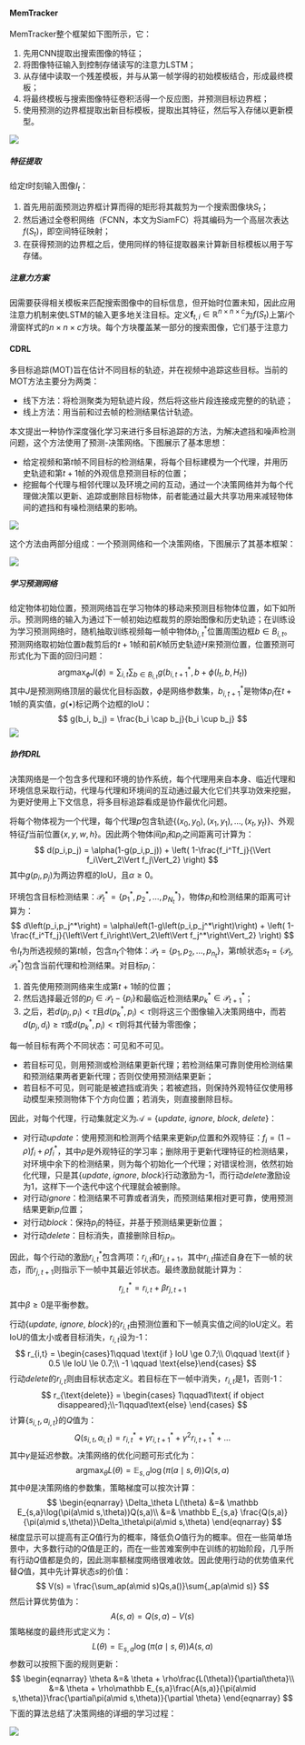 #### MemTracker

MemTracker整个框架如下图所示，它：

1. 先用CNN提取出搜索图像的特征；
2. 将图像特征输入到控制存储读写的注意力LSTM；
3. 从存储中读取一个残差模板，并与从第一帧学得的初始模板结合，形成最终模板；
4. 将最终模板与搜索图像特征卷积活得一个反应图，并预测目标边界框；
5. 使用预测的边界框提取出新目标模板，提取出其特征，然后写入存储以更新模型。

<img src='figures/memtracker-framework.png' />

##### 特征提取

给定$t$时刻输入图像$I_t$：

1. 首先用前面预测边界框计算而得的矩形将其裁剪为一个搜索图像块$S_t$；
2. 然后通过全卷积网络（FCNN，本文为SiamFC）将其编码为一个高层次表达$f(S_t)$，即空间特征映射；
3. 在获得预测的边界框之后，使用同样的特征提取器来计算新目标模板以用于写存储。

##### 注意力方案

因需要获得相关模板来匹配搜索图像中的目标信息，但开始时位置未知，因此应用注意力机制来使LSTM的输入更多地关注目标。定义$\mathbf f_{t,i} \in \mathbb R^{n\times n\times c}$为$f(S_t)$上第$i$个滑窗样式的$n\times n\times c$方块。每个方块覆盖某一部分的搜索图像，它们基于注意力



#### CDRL

多目标追踪(MOT)旨在估计不同目标的轨迹，并在视频中追踪这些目标。当前的MOT方法主要分为两类：

- 线下方法：将检测聚类为短轨迹片段，然后将这些片段连接成完整的的轨迹；
- 线上方法：用当前和过去帧的检测结果估计轨迹。

本文提出一种协作深度强化学习来进行多目标追踪的方法，为解决遮挡和噪声检测问题，这个方法使用了预测-决策网络。下图展示了基本思想：

- 给定视频和第$t$帧不同目标的检测结果，将每个目标建模为一个代理，并用历史轨迹和第$t+1$帧的外观信息预测目标的位置；
- 挖掘每个代理与相邻代理以及环境之间的互动，通过一个决策网络并为每个代理做决策以更新、追踪或删除目标物体，前者能通过最大共享功用来减轻物体间的遮挡和有噪检测结果的影响。

<img src="figures/cdrl-keyidea.png" />

这个方法由两部分组成：一个预测网络和一个决策网络，下图展示了其基本框架：

<img src="figures/cdrl-framework.png" />

##### 学习预测网络

给定物体初始位置，预测网络旨在学习物体的移动来预测目标物体位置，如下如所示。预测网络的输入为通过下一帧初始边框裁剪的原始图像和历史轨迹；在训练设为学习预测网络时，随机抽取训练视频每一帧中物体$b_{i,t}^*$位置周围边框$b\in B_{i,t}$。预测网络取初始位置$b$裁剪后的$t+1$帧和前$K$帧历史轨迹$H$来预测位置，位置预测可形式化为下面的回归问题：
$$
\mathop {argmax}_\phi J(\phi) = \sum_{i,t}\sum_{b\in B_{i,t}} g\left( b_{i,t+1}^*, b+\phi(I_t, b, H_t) \right)
$$
其中$J$是预测网络顶层的最优化目标函数，$\phi$是网络参数集，$b_{i,t+1}^*$是物体$p_i$在$t+1$帧的真实值，$g(\bullet)$标记两个边框的IoU：
$$
g(b_i, b_j) = \frac{b_i \cap b_j}{b_i \cup b_j}
$$
<img src="figures/cdrl-prediction.png" />

##### 协作DRL

决策网络是一个包含多代理和环境的协作系统，每个代理用来自本身、临近代理和环境信息采取行动，代理与代理和环境间的互动通过最大化它们共享功效来挖掘，为更好使用上下文信息，将多目标追踪看成是协作最优化问题。

将每个物体视为一个代理，每个代理$p$包含轨迹$\{(x_0,y_0), (x_1,y_1), \dots, (x_t,y_t)\}$、外观特征$f$当前位置$\{x,y,w,h\}$。因此两个物体间$p_i$和$p_j$之间距离可计算为：
$$
d(p_i,p_j) = \alpha(1-g(p_i,p_j)) + \left( 1-\frac{f_i^Tf_j}{\Vert f_i\Vert_2\Vert f_j\Vert_2} \right)
$$
其中$g(p_i,p_j)$为两边界框的IoU，且$\alpha\ge0$。

环境包含目标检测结果：$\mathcal P_t^* = \left\{ p_1^*, p_2^*,\dots,p_{N_t}^* \right\}$，物体$p_i$和检测结果的距离可计算为：
$$
d\left(p_i,p_j^*\right) = \alpha\left(1-g\left(p_i,p_j^*\right)\right) + \left( 1-\frac{f_i^Tf_j}{\left\Vert f_i\right\Vert_2\left\Vert f_j^*\right\Vert_2} \right)
$$
令$I_t$为所选视频的第$t$帧，包含$n_t$个物体：$\mathcal P_t=\{ p_1,p_2,\dots,p_{n_t} \}$，第$t$帧状态$s_t=\left\{ \mathcal P_t, \mathcal P_t^* \right\}$包含当前代理和检测结果。对目标$p_i$：

1. 首先使用预测网络来生成第$t+1$帧的位置；
2. 然后选择最近邻的$p_j \in \mathcal P_t - \{p_i\}$和最临近检测结果$p_k^* \in \mathcal P_{t+1}^*$；
3. 之后，若$d(p_j,p_i)<\tau$且$d(p_k^*, p_i)<\tau$则将这三个图像输入决策网络中，而若$d(p_j,d_i)\ge\tau$或$d(p_k^*, p_i)<\tau$则将其代替为零图像；

每一帧目标有两个不同状态：可见和不可见。

- 若目标可见，则用预测或检测结果更新代理；若检测结果可靠则使用检测结果和预测结果两者更新代理；否则仅使用预测结果更新；
- 若目标不可见，则可能是被遮挡或消失；若被遮挡，则保持外观特征仅使用移动模型来预测物体下个方向位置；若消失，则直接删除目标。

因此，对每个代理，行动集就定义为$\mathcal A=\{update,\ ignore,\ block,\ delete\}$：

- 对行动$update$：使用预测和检测两个结果来更新$p_i$位置和外观特征：$f_i = (1-\rho)f_i + \rho f_i^*$，其中$\rho$是外观特征的学习率；删除用于更新代理特征的检测结果，对环境中余下的检测结果，则为每个初始化一个代理；对错误检测，依然初始化代理，只是其$\{update,\ ignore,\ block\}$行动激励为-1，而行动$delete$激励设为1，这样下一个迭代中这个代理就会被删除。
- 对行动$ignore$：检测结果不可靠或者消失，而预测结果相对更可靠，使用预测结果更新$p_i$位置；
- 对行动$block$：保持$p_i$的特征，并基于预测结果更新位置；
- 对行动$delete$：目标消失，直接删除目标$p_i$。

因此，每个行动的激励$r_{i,t}^*$包含两项：$r_{i,t}$和$r_{j,t+1}$，其中$r_{i,t}$描述自身在下一帧的状态，而$r_{j,t+1}$则指示下一帧中其最近邻状态。最终激励就能计算为：
$$
r_{j,t}^* = r_{i,t} + \beta r_{j,t+1}
$$
其中$\beta \ge 0$是平衡参数。

行动$\{update,\ ignore,\ block\}$的$r_{i,t}$由预测位置和下一帧真实值之间的IoU定义。若IoU的值太小或者目标消失，$r_{i,t}$设为-1：
$$
r_{i,t} = \begin{cases}1\qquad \text{if } IoU \ge 0.7;\\ 0\qquad \text{if } 0.5 \le IoU \le 0.7;\\ -1 \qquad \text{else}\end{cases}
$$
行动$delete$的$r_{i,t}$则由目标状态定义。若目标在下一帧中消失，$r_{i,t}$是1，否则-1：
$$
r_{\text{delete}} = \begin{cases} 1\qquad1\text{ if object disappeared};\\-1\qquad\text{else} \end{cases}
$$
计算$\{s_{i,t}, a_{i,t}\}$的$Q$值为：
$$
Q(s_{i,t}, a_{i,t}) = r_{i,t}^* + \gamma r_{i, t+1}^* + \gamma^2r_{i,t+1}^* + \dots
$$
其中$\gamma$是延迟参数。决策网络的优化问题可形式化为：
$$
\mathop{\text{argmax}}_\theta L(\theta) = \mathbb E_{s,a}\log(\pi(a\mid s,\theta))Q(s,a)
$$
其中$\theta$是决策网络的参数集，策略梯度可以按次计算：
$$
\begin{eqnarray}
\Delta_\theta L(\theta) &=& \mathbb E_{s,a}\log(\pi(a\mid s,\theta))Q(s,a)\\
&=& \mathbb E_{s,a} \frac{Q(s,a)}{\pi(a\mid s,\theta)}\Delta_\theta\pi(a\mid s,\theta)
\end{eqnarray}
$$
梯度显示可以提高有正$Q$值行为的概率，降低负$Q$值行为的概率。但在一些简单场景中，大多数行动的$Q$值是正的，而在一些苦难案例中在训练的初始阶段，几乎所有行动$Q$值都是负的，因此测率额梯度网络很难收敛。因此使用行动的优势值来代替$Q$值，其中先计算状态$s$的价值：
$$
V(s) = \frac{\sum_ap(a\mid s)Qs,a()}\sum{_ap(a\mid s)}
$$
然后计算优势值为：
$$
A(s,a) = Q(s,a) - V(s)
$$
策略梯度的最终形式定义为：
$$
L(\theta) = \mathbb E_{s,a}\log(\pi(a\mid s,\theta))A(s,a)
$$
参数可以按照下面的规则更新：
$$
\begin{eqnarray}
\theta &=& \theta + \rho\frac{L(\theta)}{\partial\theta}\\
&=& \theta + \rho\mathbb E_{s,a}\frac{A(s,a)}{\pi(a\mid s,\theta)}\frac{\partial\pi(a\mid s,\theta)}{\partial \theta}
\end{eqnarray}
$$
下面的算法总结了决策网络的详细的学习过程：

<img src="figures/Algo1.png" />